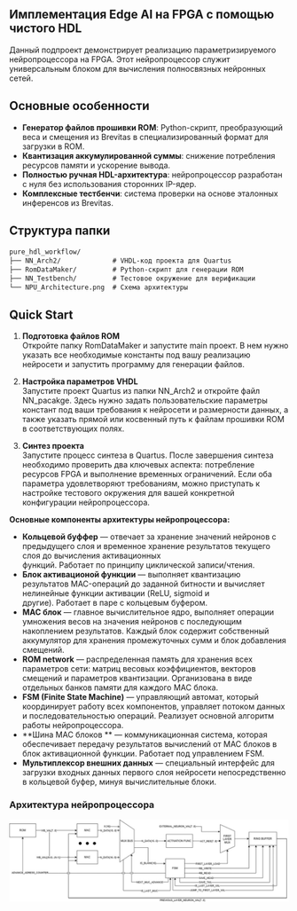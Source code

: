 ## Имплементация Edge AI на FPGA с помощью чистого HDL

Данный подпроект демонстрирует реализацию параметризируемого нейропроцессора на FPGA. Этот нейропроцессор служит универсальным блоком для вычисления полносвязных нейронных сетей.

## Основные особенности

- **Генератор файлов прошивки ROM**: Python-скрипт, преобразующий веса и смещения из Brevitas в специализированный формат для загрузки в ROM.
- **Квантизация аккумулированной суммы**: снижение потребления ресурсов памяти и ускорение вывода.
- **Полностью ручная HDL-архитектура**: нейропроцессор разработан с нуля без использования сторонних IP-ядер.
- **Комплексные тестбенчи**: система проверки на основе эталонных инференсов из Brevitas.

## Структура папки
```
pure_hdl_workflow/
├── NN_Arch2/             # VHDL-код проекта для Quartus
├── RomDataMaker/         # Python-скрипт для генерации ROM
├── NN_Testbench/         # Тестовое окружение для верификации
└── NPU_Architecture.png  # Схема архитектуры
```

## Quick Start

1. **Подготовка файлов ROM**  
  Откройте папку RomDataMaker и запустите main проект. В нем нужно указать все необходимые константы под вашу реализацию нейросети и запустить программу для генерации файлов.

2. **Настройка параметров VHDL**  
   Запустите проект Quartus из папки NN_Arch2 и откройте файл NN_pacakge. Здесь нужно задать пользовательские параметры констант под ваши требования к нейросети и размерности данных, а также указать прямой или косвенный путь к файлам прошивки ROM в соответствующих полях.

3. **Синтез проекта**  
   Запустите процесс синтеза в Quartus. После завершения синтеза необходимо проверить два ключевых аспекта: потребление ресурсов FPGA и выполнение временных ограничений. Если оба параметра удовлетворяют требованиям, можно приступать к настройке тестового окружения для вашей конкретной конфигурации нейропроцессора.

**Основные компоненты архитектуры нейропроцессора:**
- **Кольцевой буффер** — отвечает за хранение значений нейронов с предыдущего слоя и временное хранение результатов текущего слоя до вычисления активационных       
    функций. Работает по принципу циклической записи/чтения.
- **Блок активационой функции** — выполняет квантизацию результатов MAC-операций до заданной битности и вычисляет нелинейные функции активации (ReLU, sigmoid и   
    другие). Работает в паре с кольцевым буфером.
- **MAC блок** — главное вычислительное ядро, выполняет операции умножения весов на значения нейронов с последующим накоплением результатов. Каждый блок содержит 
    собственный аккумулятор для хранения промежуточных сумм и блок добавления смещений.
- **ROM network** —  распределенная память для хранения всех параметров сети: матриц весовых коэффициентов, векторов смещений и параметров квантизации. 
    Организована в виде отдельных банков памяти для каждого MAC блока.
- **FSM (Finite State Machine)** —  управляющий автомат, который координирует работу всех компонентов, управляет потоком данных и последовательностью операций. 
    Реализует основной алгоритм работы нейропроцессора.
- **Шина MAC блоков ** —  коммуникационная система, которая обеспечивает передачу результатов вычислений от MAC блоков в блок активационной функции. Работает под 
    управлением FSM.
- **Мультиплексор внешних данных** — специальный интерфейс для загрузки входных данных первого слоя нейросети непосредственно в кольцевой буфер, минуя 
    вычислительные блоки.

### Архитектура нейропроцессора

![Архитектура нейропроцессора](pure_hdl_workflow/NPU_Architecture.png)
